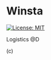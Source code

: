 # Winsta
[![License: MIT](https://img.shields.io/badge/License-MIT-blue.svg)](https://opensource.org/licenses/MIT)

Logistics @D

(c)
